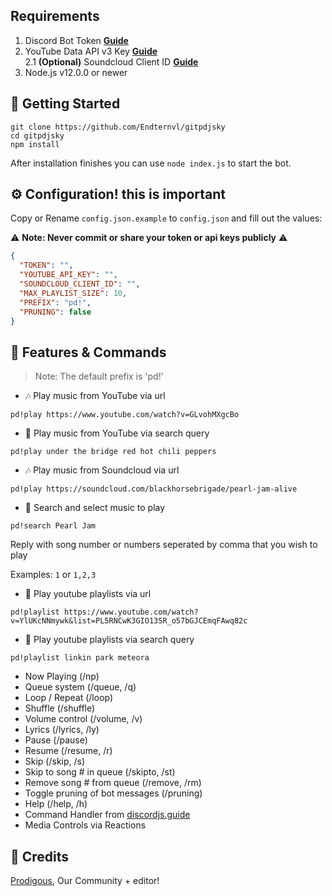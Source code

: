 ## Requirements

1. Discord Bot Token **[Guide](https://discordjs.guide/preparations/setting-up-a-bot-application.html#creating-your-bot)**
2. YouTube Data API v3 Key **[Guide](https://developers.google.com/youtube/v3/getting-started)**  
2.1 **(Optional)** Soundcloud Client ID **[Guide](https://github.com/zackradisic/node-soundcloud-downloader#client-id)**
3. Node.js v12.0.0 or newer

## 🚀 Getting Started

```
git clone https://github.com/Endternvl/gitpdjsky
cd gitpdjsky
npm install
```

After installation finishes you can use `node index.js` to start the bot.

## ⚙️ Configuration! this is important

Copy or Rename `config.json.example` to `config.json` and fill out the values:

⚠️ **Note: Never commit or share your token or api keys publicly** ⚠️

```json
{
  "TOKEN": "",
  "YOUTUBE_API_KEY": "",
  "SOUNDCLOUD_CLIENT_ID": "",
  "MAX_PLAYLIST_SIZE": 10,
  "PREFIX": "pd!",
  "PRUNING": false
}
```

## 📝 Features & Commands

> Note: The default prefix is 'pd!'

* 🎶 Play music from YouTube via url

`pd!play https://www.youtube.com/watch?v=GLvohMXgcBo`

* 🔎 Play music from YouTube via search query

`pd!play under the bridge red hot chili peppers`

* 🎶 Play music from Soundcloud via url

`pd!play https://soundcloud.com/blackhorsebrigade/pearl-jam-alive`

* 🔎 Search and select music to play

`pd!search Pearl Jam`

Reply with song number or numbers seperated by comma that you wish to play

Examples: `1` or `1,2,3`

* 📃 Play youtube playlists via url

`pd!playlist https://www.youtube.com/watch?v=YlUKcNNmywk&list=PL5RNCwK3GIO13SR_o57bGJCEmqFAwq82c`

* 🔎 Play youtube playlists via search query

`pd!playlist linkin park meteora`
* Now Playing (/np)
* Queue system (/queue, /q)
* Loop / Repeat (/loop)
* Shuffle (/shuffle)
* Volume control (/volume, /v)
* Lyrics (/lyrics, /ly)
* Pause (/pause)
* Resume (/resume, /r)
* Skip (/skip, /s)
* Skip to song # in queue (/skipto, /st)
* Remove song # from queue (/remove, /rm)
* Toggle pruning of bot messages (/pruning)
* Help (/help, /h)
* Command Handler from [discordjs.guide](https://discordjs.guide/)
* Media Controls via Reactions

## 📝 Credits

[Prodigous](https://dsc.gg/prodigous), Our Community + editor!